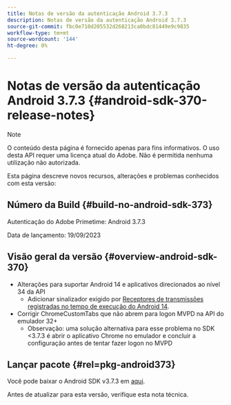 ```yaml
---
title: Notas de versão da autenticação Android 3.7.3
description: Notas de versão da autenticação Android 3.7.3
source-git-commit: fbc0e710d205532d268213ca0bdc81449e9c9835
workflow-type: tm+mt
source-wordcount: '144'
ht-degree: 0%

---
```


# Notas de versão da autenticação Android 3.7.3 {#android-sdk-370-release-notes}

>[!NOTE]
>
>O conteúdo desta página é fornecido apenas para fins informativos. O uso desta API requer uma licença atual do Adobe. Não é permitida nenhuma utilização não autorizada.

Esta página descreve novos recursos, alterações e problemas conhecidos com esta versão:

## Número da Build {#build-no-android-sdk-373}

Autenticação do Adobe Primetime: Android 3.7.3

Data de lançamento: 19/09/2023



## Visão geral da versão {#overview-android-sdk-370}

* Alterações para suportar Android 14 e aplicativos direcionados ao nível 34 da API
   * Adicionar sinalizador exigido por [Receptores de transmissões registradas no tempo de execução do Android 14](https://developer.android.com/about/versions/14/behavior-changes-14#runtime-receivers-exported).
* Corrigir ChromeCustomTabs que não abrem para logon MVPD na API do emulador 32+
   * Observação: uma solução alternativa para esse problema no SDK &lt;3.7.3 é abrir o aplicativo Chrome no emulador e concluir a configuração antes de tentar fazer logon no MVPD


## Lançar pacote {#rel=pkg-android373}

Você pode baixar o Android SDK v3.7.3 em [aqui](https://tve.zendesk.com/hc/en-us/articles/204963219-Android-Native-AccessEnabler-Library).

Antes de atualizar para esta versão, verifique esta nota técnica.